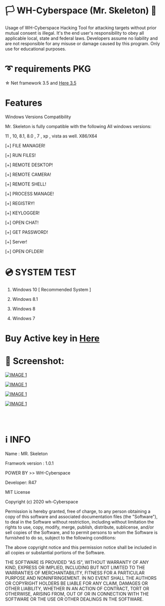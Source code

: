 


# 🏳 WH-Cyberspace (Mr. Skeleton) 🔞
Usage of WH-Cyberspace Hacking Tool for attacking targets without prior mutual  consent is illegal. It's the end user's responsibility to obey all applicable local, state and federal laws. Developers assume no liability and are not responsible for any misuse or damage caused by this program. Only use for educational purposes. 


# ➰ requirements PKG

☆ Net framework 3.5 and  [Here  3.5 ]( https://www.microsoft.com/en-us/download/confirmation.aspx?id=21 "Net framework 3.5 ")




# Features
Windows Versions Compatibility

Mr. Skeleton is fully compatible with the following All windows versions:

11 , 10, 8.1, 8.0 , 7 , xp , vista as well. X86/X64




[+] FILE MANAGER!

[+] RUN FILES!

[+] REMOTE DESKTOP!

[+] REMOTE CAMERA!

[+] REMOTE SHELL!

[+] PROCESS MANAGE!

[+] REGISTRY!

[+] KEYLOGGER!

[+] OPEN CHAT!

[+] GET PASSWORD!

[+] Server!

[+] OPEN OFLDER!









# 💿 SYSTEM TEST
1. Windows 10   [ Recommended System ]  

2. Windows 8.1

3. Windows 8

4. Windows 7




# Buy Active key in [Here]( http://whcyberspace.com "Mr. Skeleton")







# 🌌 Screenshot:



[![IMAGE 1](https://raw.githubusercontent.com/wh-Cyberspace/Mr-Skeleton/main/img/1.png)](https://www.youtube.com/channel/UCj6ekUzjItnjP6T7I9r1WMA?sub_confirmation=1 "MR.Octopus v1.0.1 | Android Advance penetration framework | WH-Cyberspace ( PC )")

[![IMAGE 1](https://raw.githubusercontent.com/wh-Cyberspace/Mr-Skeleton/main/img/2.png)](https://www.youtube.com/channel/UCj6ekUzjItnjP6T7I9r1WMA?sub_confirmation=1 "MR.Octopus v1.0.1 | Android Advance penetration framework | WH-Cyberspace ( PC )")

[![IMAGE 1](https://raw.githubusercontent.com/wh-Cyberspace/Mr-Skeleton/main/img/3.png)](https://www.youtube.com/channel/UCj6ekUzjItnjP6T7I9r1WMA?sub_confirmation=1 "MR.Octopus v1.0.1 | Android Advance penetration framework | WH-Cyberspace ( PC )")


[![IMAGE 1](https://raw.githubusercontent.com/wh-Cyberspace/Mr-Skeleton/main/img/4.png)](https://www.youtube.com/channel/UCj6ekUzjItnjP6T7I9r1WMA?sub_confirmation=1 "MR.Octopus v1.0.1 | Android Advance penetration framework | WH-Cyberspace ( PC )")

<br /><br />

# ℹ INFO
Name : MR. Skeleton

Framwork version : 1.0.1 

POWER BY >> WH-Cyberspace  

Developer: R47

MIT License

Copyright (c) 2020 wh-Cyberspace

Permission is hereby granted, free of charge, to any person obtaining a copy
of this software and associated documentation files (the "Software"), to deal
in the Software without restriction, including without limitation the rights
to use, copy, modify, merge, publish, distribute, sublicense, and/or sell
copies of the Software, and to permit persons to whom the Software is
furnished to do so, subject to the following conditions:

The above copyright notice and this permission notice shall be included in all
copies or substantial portions of the Software.

THE SOFTWARE IS PROVIDED "AS IS", WITHOUT WARRANTY OF ANY KIND, EXPRESS OR
IMPLIED, INCLUDING BUT NOT LIMITED TO THE WARRANTIES OF MERCHANTABILITY,
FITNESS FOR A PARTICULAR PURPOSE AND NONINFRINGEMENT. IN NO EVENT SHALL THE
AUTHORS OR COPYRIGHT HOLDERS BE LIABLE FOR ANY CLAIM, DAMAGES OR OTHER
LIABILITY, WHETHER IN AN ACTION OF CONTRACT, TORT OR OTHERWISE, ARISING FROM,
OUT OF OR IN CONNECTION WITH THE SOFTWARE OR THE USE OR OTHER DEALINGS IN THE
SOFTWARE.

